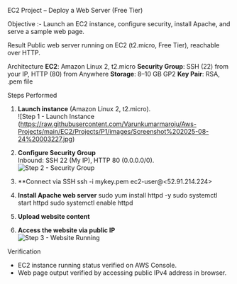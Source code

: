  EC2 Project – Deploy a Web Server (Free Tier)

 Objective :-
Launch an EC2 instance, configure security, install Apache, and serve a sample web page.

Result
Public web server running on EC2 (t2.micro, Free Tier), reachable over HTTP.

 Architecture
**EC2**: Amazon Linux 2, t2.micro
 **Security Group**: SSH (22) from your IP, HTTP (80) from Anywhere
 **Storage**: 8–10 GB GP2
 **Key Pair**: RSA, .pem file

 Steps Performed

1. **Launch instance** (Amazon Linux 2, t2.micro).  
   ![Step 1 - Launch Instance (https://raw.githubusercontent.com/Varunkumarmaroju/Aws-Projects/main/EC2/Projects/P1/images/Screenshot%202025-08-24%20003227.jpg)




2. **Configure Security Group**  
   Inbound: SSH 22 (My IP), HTTP 80 (0.0.0.0/0).  
   ![Step 2 - Security Group](images/Screenshot%202025-08-24%20003422.jpg)

3. **Connect via SSH
    ssh -i mykey.pem ec2-user@<52.91.214.224>


4. **Install Apache web server**
   sudo yum install httpd -y
   sudo systemctl start httpd
   sudo systemctl enable httpd


5. **Upload website content**

6. **Access the website via public IP**  
![Step 3 - Website Running](images/Screenshot%202025-08-24%20003128.jpg)


  Verification  
- EC2 instance running status verified on AWS Console.
- Web page output verified by accessing public IPv4 address in browser.





